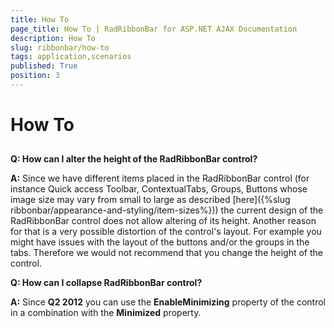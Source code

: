 ```yaml
---
title: How To
page_title: How To | RadRibbonBar for ASP.NET AJAX Documentation
description: How To
slug: ribbonbar/how-to
tags: application,scenarios
published: True
position: 3
---
```


# How To



## 

**Q: How can I alter the height of the RadRibbonBar control?**

**A:** Since we have different items placed in the RadRibbonBar control (for instance Quick access Toolbar, ContextualTabs, Groups, Buttons whose image size may vary from small to large as described [here]({%slug ribbonbar/appearance-and-styling/item-sizes%})) the current design of the RadRibbonBar control does not allow altering of its height. Another reason for that is a very possible distortion of the control's layout. For example you might have issues with the layout of the buttons and/or the groups in the tabs. Therefore we would not recommend that you change the height of the control.

**Q: How can I collapse RadRibbonBar control?**

**A:** Since **Q2 2012** you can use the **EnableMinimizing** property of the control in a combination with the **Minimized** property.
